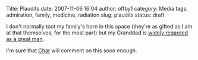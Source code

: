 Title: Plaudits
date: 2007-11-06 16:04
author: offby1
category: Media
tags: admiration, family, medicine, radiation
slug: plaudits
status: draft

I don't normally toot my family's horn in this space (they're as gifted as I am at that themselves, for the most part) but my Granddad is [widely regarded as a great man](http://www.canada.com/victoriatimescolonist/news/story.html?id=d2b99fc9-f7c6-4370-ae5b-769bd2055016&k=38593).

I'm sure that [Char](http://xraystar.livejournal.com/) will comment on this soon enough.
